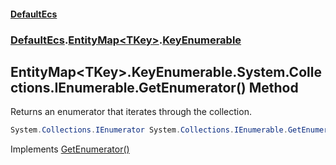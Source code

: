 #### [DefaultEcs](DefaultEcs.md 'DefaultEcs')
### [DefaultEcs](DefaultEcs.md#DefaultEcs 'DefaultEcs').[EntityMap&lt;TKey&gt;](EntityMap_TKey_.md 'DefaultEcs.EntityMap&lt;TKey&gt;').[KeyEnumerable](EntityMap_TKey__KeyEnumerable.md 'DefaultEcs.EntityMap&lt;TKey&gt;.KeyEnumerable')
## EntityMap&lt;TKey&gt;.KeyEnumerable.System.Collections.IEnumerable.GetEnumerator() Method
Returns an enumerator that iterates through the collection.  
```csharp
System.Collections.IEnumerator System.Collections.IEnumerable.GetEnumerator();
```

Implements [GetEnumerator()](https://docs.microsoft.com/en-us/dotnet/api/System.Collections.IEnumerable.GetEnumerator 'System.Collections.IEnumerable.GetEnumerator')  
